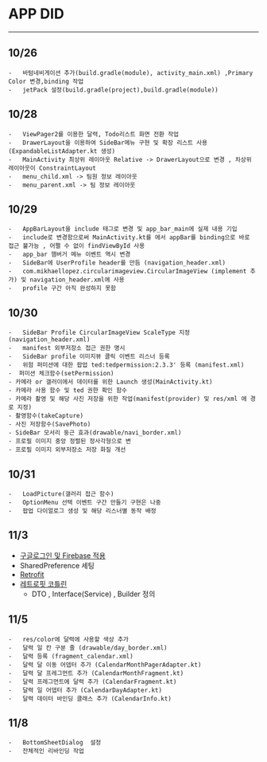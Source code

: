 #   APP DID
---
## 10/26
    -   바텀네비게이션 추가(build.gradle(module), activity_main.xml) ,Primary Color 변경,binding 작업
    -   jetPack 설정(build.gradle(project),build.gradle(module)) 

## 10/28
    -   ViewPager2를 이용한 달력, Todo리스트 화면 전환 작업
    -   DrawerLayout을 이용하여 SideBar메뉴 구현 및 확장 리스트 사용(ExpandableListAdapter.kt 생성)
    -   MainActivity 최상위 레이아웃 Relative -> DrawerLayout으로 변경 , 차상위 레이아웃이 ConstraintLayout
    -   menu_child.xml -> 팀원 정보 레이아웃
    -   menu_parent.xml -> 팀 정보 레이아웃

## 10/29
    -   AppBarLayout을 include 태그로 변경 및 app_bar_main에 실제 내용 기입
    -   include로 변경함으로써 MainActivity.kt를 에서 appBar를 binding으로 바로 접근 불가능 , 어쩔 수 없이 findViewById 사용
    -   app_bar 햄버거 메뉴 이벤트 역시 변경
    -   SideBar에 UserProfile header를 만듬 (navigation_header.xml)
    -   com.mikhaellopez.circularimageview.CircularImageView (implement 추가) 및 navigation_header.xml에 사용
    -   profile 구간 아직 완성하지 못함

## 10/30
    -   SideBar Profile CircularImageView ScaleType 지정 (navigation_header.xml)
    -   manifest 외부저장소 접근 권한 명시
    -   SideBar profile 이미지뷰 클릭 이벤트 리스너 등록
    -   위험 퍼미션에 대한 팝업 ted:tedpermission:2.3.3' 등록 (manifest.xml)
    -  퍼미션 체크함수(setPermission)
    - 카메라 or 갤러이에서 데이터를 위한 Launch 생성(MainActivity.kt)
    - 카메라 사용 함수 및 ted 권한 확인 함수
    - 카메라 촬영 및 해당 사진 저장을 위한 작업(manifest(provider) 및 res/xml 에 경로 지정)
    - 촬영함수(takeCapture)
    - 사진 저장함수(SavePhoto)
    - SideBar 모서리 둥근 효과(drawable/navi_border.xml)
    - 프로필 이미지 중앙 정렬된 정사각형으로 변
    - 프로필 이미지 외부저장소 저장 화질 개선

## 10/31
    -   LoadPicture(갤러리 접근 함수)
    -   OptionMenu 선택 이벤트 구간 만들기 구현은 나중
    -   팝업 다이얼로그 생성 및 해당 리스너별 동작 배정

## 11/3
-   [구글로그인 및 Firebase 적용](https://ghs-dev.tistory.com/14)
- SharedPreference 세팅
-   [Retrofit](https://jaejong.tistory.com/33)
-   [레트로핏 코틀린](https://kumgo1d.tistory.com/57)
    -  DTO , Interface(Service) , Builder 정의 
    
## 11/5
    -   res/color에 달력에 사용할 색상 추가
    -   달력 일 칸 구분 줄 (drawable/day_border.xml)
    -   달력 등록 (fragment_calendar.xml)
    -   달력 달 이동 어뎁터 추가 (CalendarMonthPagerAdapter.kt)
    -   달력 달 프레그먼트 추가 (CalendarMonthFragment.kt)
    -   달력 프레그먼트에 달력 추가 (CalendarFragment.kt)
    -   달력 일 어뎁터 추가 (CalendarDayAdapter.kt)
    -   달력 데이터 바인딩 클래스 추가 (CalendarInfo.kt)

## 11/8
    -   BottomSheetDialog  설정
    -   잔체적인 리바인딩 작업 
    